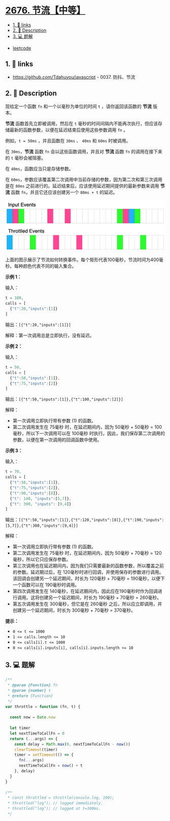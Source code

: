 # [2676. 节流【中等】](https://github.com/Tdahuyou/leetcode/tree/main/2676.%20%E8%8A%82%E6%B5%81%E3%80%90%E4%B8%AD%E7%AD%89%E3%80%91)

<!-- region:toc -->
- [1. 🔗 links](#1--links)
- [2. 📝 Description](#2--description)
- [3. 💻 题解](#3--题解)
<!-- endregion:toc -->
- [leetcode](https://leetcode.cn/problems/throttle)


## 1. 🔗 links

- https://github.com/Tdahuyou/javascript - 0037. 防抖、节流

## 2. 📝 Description

现给定一个函数 `fn` 和一个以毫秒为单位的时间 `t` ，请你返回该函数的 **节流** 版本。

**节流** 函数首先立即被调用，然后在 `t` 毫秒的时间间隔内不能再次执行，但应该存储最新的函数参数，以便在延迟结束后使用这些参数调用 `fn` 。

例如，`t = 50ms` ，并且函数在 `30ms` 、 `40ms` 和 `60ms` 时被调用。

在 `30ms`，**节流** 函数 `fn` 会以这些函数调用，并且对 **节流** 函数 `fn` 的调用在接下来的 `t` 毫秒会被阻塞。

在 `40ms`，函数应当只是存储参数。

在 `60ms`，参数应该覆盖第二次调用中当前存储的参数，因为第二次和第三次调用是在 `80ms` 之前进行的。延迟结束后，应该使用延迟期间提供的最新参数来调用 **节流** 函数 `fn`，并且它还应该创建另一个 `80ms + t` 的延迟。

![](md-imgs/2024-09-26-22-14-42.png)

上面的图示展示了节流如何转换事件。每个矩形代表100毫秒，节流时间为400毫秒。每种颜色代表不同的输入集合。

**示例 1：**

输入：
```js
t = 100,
calls = [
  {"t":20,"inputs":[1]}
]
```

输出：`[{"t":20,"inputs":[1]}]`

解释：第一次调用总是立即执行，没有延迟。

**示例 2：**

输入：
```js
t = 50,
calls = [
  {"t":50,"inputs":[1]},
  {"t":75,"inputs":[2]}
]
```

输出：`[{"t":50,"inputs":[1]},{"t":100,"inputs":[2]}]`

解释：
- 第一次调用立即执行带有参数 (1) 的函数。
- 第二次调用发生在 75毫秒 时，在延迟期间内，因为 50毫秒 + 50毫秒 = 100毫秒，所以下一次调用可以在 100毫秒 时执行。因此，我们保存第二次调用的参数，以便在第一次调用的回调函数中使用。

**示例 3：**

输入：
```js
t = 70,
calls = [
  {"t":50,"inputs":[1]},
  {"t":75,"inputs":[2]},
  {"t":90,"inputs":[8]},
  {"t": 140, "inputs":[5,7]},
  {"t": 300, "inputs": [9,4]}
]
```

输出：`[{"t":50,"inputs":[1]},{"t":120,"inputs":[8]},{"t":190,"inputs":[5,7]},{"t":300,"inputs":[9,4]}]`

解释：
- 第一次调用立即执行带有参数 (1) 的函数。
- 第二次调用发生在 75毫秒 时，在延迟期间内，因为 50毫秒 + 70毫秒 = 120毫秒，所以它只应保存参数。
- 第三次调用也在延迟期间内，因为我们只需要最新的函数参数，所以覆盖之前的参数。延迟期过后，在 120毫秒时进行回调，并使用保存的参数进行调用。该回调会创建另一个延迟期间，时长为 120毫秒 + 70毫秒 = 190毫秒，以便下一个函数可以在 190毫秒时调用。
- 第四次调用发生在 140毫秒，在延迟期间内，因此应在190毫秒时作为回调进行调用。这将创建另一个延迟期间，时长为 190毫秒 + 70毫秒 = 260毫秒。
- 第五次调用发生在 300毫秒，但它是在 260毫秒 之后，所以应立即调用，并创建另一个延迟期间，时长为 300毫秒 + 70毫秒 = 370毫秒。

**提示：**

- `0 <= t <= 1000`
- `1 <= calls.length <= 10`
- `0 <= calls[i].t <= 1000`
- `0 <= calls[i].inputs[i], calls[i].inputs.length <= 10`

## 3. 💻 题解

```javascript
/**
 * @param {Function} fn
 * @param {number} t
 * @return {Function}
 */
var throttle = function (fn, t) {

  const now = Date.now

  let timer
  let nextTimeToCallFn = 0
  return (...args) => {
    const delay = Math.max(0, nextTimeToCallFn - now())
    clearTimeout(timer)
    timer = setTimeout(() => {
      fn(...args)
      nextTimeToCallFn = now() + t
    }, delay)
  }
}

/**
 * const throttled = throttle(console.log, 100);
 * throttled("log"); // logged immediately.
 * throttled("log"); // logged at t=100ms.
 */
```





